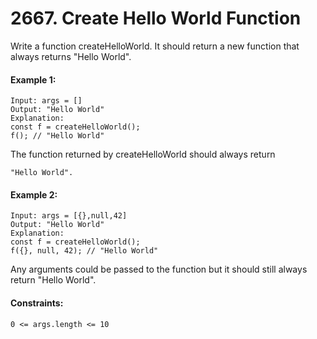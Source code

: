 # 2667. Create Hello World Function

Write a function createHelloWorld. It should return a new function that always returns "Hello World".

#### Example 1:

    Input: args = []
    Output: "Hello World"
    Explanation:
    const f = createHelloWorld();
    f(); // "Hello World"

The function returned by createHelloWorld should always return

    "Hello World".

#### Example 2:

    Input: args = [{},null,42]
    Output: "Hello World"
    Explanation:
    const f = createHelloWorld();
    f({}, null, 42); // "Hello World"

Any arguments could be passed to the function but it should still always return "Hello World".

#### Constraints:

    0 <= args.length <= 10
